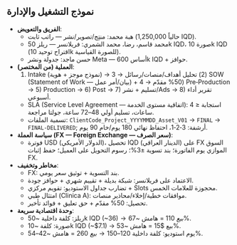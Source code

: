 ## نموذج التشغيل والإدارة

- **الفريق والتعويض**:
  - هبة محمد: منتِج/تصوير/نشر — راتب ثابت (حالياً 1,250,000 IQD).
  - محمد قاسم، رضا، محمد الشمري: فريلانسر — ريلز 50k IQD، صورة 10k IQD (اقتراح توحيد 10k للصورة القياسية).
  - حسن ماجد: جدولة ونشر Meta — أساس 600k IQD + حوافز.
- **العملية (من المختصر)**:
  1) Intake (نموذج موجز + هوية) → 2) تحليل أهداف/منصات/رسائل → 3) SOW (Statement of Work — بيان/أمر عمل) + 50% مقدّم → 4) Pre‑Production → 5) Production → 6) Post → 7) تسليم + نشر/Ads → 8) تقرير أداء أسبوعي.
  - SLA (Service Level Agreement — اتفاقية مستوى الخدمة): استجابة ≤ 4 ساعات، تسليم أولي 48–72 ساعة، جولتا مراجعة.
  - تسمية الملفات: `ClientCode_Project_YYYYMMDD_Asset_V01` → `FINAL` → `FINAL‑DELIVERED`; أرشفة: 3‑2‑1، احتفاظ نهائي 180 يوم/خام 90 يوم.
- **سياسة العملة (FX — Foreign Exchange — سعر الصرف)**:
  - فوترة USD (الدولار الأمريكي)، تحصيل IQD (الدينار العراقي) على FX السوق الموازي يوم الفاتورة؛ بند تسوية ±3%؛ رسوم التحويل على العميل؛ حفظ إثبات FX.
- **مخاطر وتخفيف**:
  - FX: بند التسوية + توثيق سعر يومي.
  - الاعتماد على فريلانسر: شبكة بديلة + تقييم شهري + حوافز جودة.
  - تضارب جداول الاستوديو: تقويم مركزي + Slots محجوزة للعلامات الخمس.
  - امتثال طبي (Clinica A): موافقات خطية/إخلاء/محاذير منصات.
  - تحصيل: 50% مقدّم + حق تعليق + فوائد تأخير.
- **وحدة اقتصادية سريعة**:
  - ريلز: كلفة داخلية ~50k IQD (~$36) → بيع ~$110 = هامش ~67%.
  - صورة: كلفة ~10k IQD (~$7.1) → بيع $15 = هامش ~53%.
  - يوم استوديو: كلفة داخلية $120–150 → بيع ~$260 = هامش ~42–54%.
